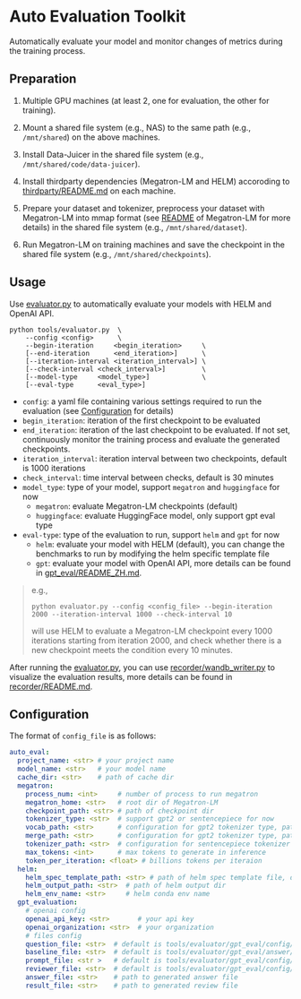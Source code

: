 # Auto Evaluation Toolkit

Automatically evaluate your model and monitor changes of metrics during the training process.

## Preparation

1. Multiple GPU machines (at least 2, one for evaluation, the other for training).

2. Mount a shared file system (e.g., NAS) to the same path (e.g., `/mnt/shared`) on the above machines.

3. Install Data-Juicer in the shared file system (e.g., `/mnt/shared/code/data-juicer`).

4. Install thirdparty dependencies (Megatron-LM and HELM) accoroding to [thirdparty/README.md](../../thirdparty/README.md) on each machine.

5. Prepare your dataset and tokenizer, preprocess your dataset with Megatron-LM into mmap format (see [README](../../thirdparty/Megatron-LM/README.md) of Megatron-LM for more details) in the shared file system (e.g., `/mnt/shared/dataset`).

6. Run Megatron-LM on training machines and save the checkpoint in the shared file system (e.g., `/mnt/shared/checkpoints`).

## Usage

Use [evaluator.py](evaluator.py) to automatically evaluate your models with HELM and OpenAI API.

```shell
python tools/evaluator.py  \
    --config <config>      \
    --begin-iteration     <begin_iteration>     \
    [--end-iteration      <end_iteration>]      \
    [--iteration-interval <iteration_interval>] \
    [--check-interval <check_interval>]         \
    [--model-type     <model_type>]             \
    [--eval-type      <eval_type>]
```

- `config`: a yaml file containing various settings required to run the evaluation (see [Configuration](#configuration) for details)
- `begin_iteration`: iteration of the first checkpoint to be evaluated
- `end_iteration`: iteration of the last checkpoint to be evaluated. If not set, continuously monitor the training process and evaluate the generated checkpoints.
- `iteration_interval`: iteration interval between two checkpoints, default is 1000 iterations
- `check_interval`: time interval between checks, default is 30 minutes
- `model_type`: type of your model, support `megatron` and `huggingface` for now
    - `megatron`: evaluate Megatron-LM checkpoints (default)
    - `huggingface`: evaluate HuggingFace model, only support gpt eval type
- `eval-type`: type of the evaluation to run, support `helm` and `gpt` for now
    - `helm`: evaluate your model with HELM (default), you can change the benchmarks to run by modifying the helm specific template file
    - `gpt`: evaluate your model with OpenAI API, more details can be found in [gpt_eval/README_ZH.md](gpt_eval/README_ZH.md).

> e.g.,
> ```shell
> python evaluator.py --config <config_file> --begin-iteration 2000 --iteration-interval 1000 --check-interval 10
> ```
> will use HELM to evaluate a Megatron-LM checkpoint every 1000 iterations starting from iteration 2000, and check whether there is a new checkpoint meets the condition every 10 minutes.

After running the [evaluator.py](evaluator.py), you can use [recorder/wandb_writer.py](recorder/wandb_writer.py) to visualize the evaluation results, more details can be found in [recorder/README.md](recorder/README.md).

## Configuration

The format of `config_file` is as follows:

```yaml
auto_eval:
  project_name: <str> # your project name
  model_name: <str>   # your model name
  cache_dir: <str>    # path of cache dir
  megatron:
    process_num: <int>     # number of process to run megatron
    megatron_home: <str>   # root dir of Megatron-LM
    checkpoint_path: <str> # path of checkpoint dir
    tokenizer_type: <str>  # support gpt2 or sentencepiece for now
    vocab_path: <str>      # configuration for gpt2 tokenizer type, path to vocab file
    merge_path: <str>      # configuration for gpt2 tokenizer type, path to merge file
    tokenizer_path: <str>  # configuration for sentencepiece tokenizer type, path to model file
    max_tokens: <int>      # max tokens to generate in inference
    token_per_iteration: <float> # billions tokens per iteraion
  helm:
    helm_spec_template_path: <str> # path of helm spec template file, default is tools/evaluator/config/helm_spec_template.conf
    helm_output_path: <str>  # path of helm output dir
    helm_env_name: <str>     # helm conda env name
  gpt_evaluation:
    # openai config
    openai_api_key: <str>       # your api key
    openai_organization: <str>  # your organization
    # files config
    question_file: <str>  # default is tools/evaluator/gpt_eval/config/question.jsonl
    baseline_file: <str>  # default is tools/evaluator/gpt_eval/answer/openai/gpt-3.5-turbo.jsonl
    prompt_file: <str >   # default is tools/evaluator/gpt_eval/config/prompt.jsonl
    reviewer_file: <str>  # default is tools/evaluator/gpt_eval/config/reviewer.jsonl
    answer_file: <str>    # path to generated answer file
    result_file: <str>    # path to generated review file
```
